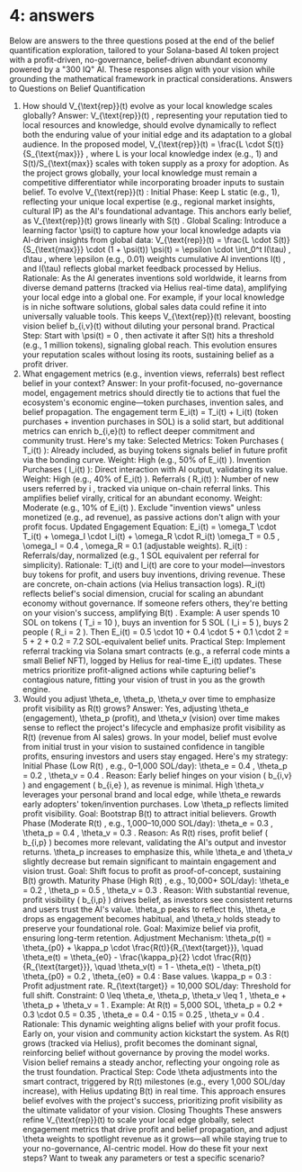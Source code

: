 # 4: answers

Below are answers to the three questions posed at the end of the belief quantification exploration, tailored to your Solana-based AI token project with a profit-driven, no-governance, belief-driven abundant economy powered by a "300 IQ" AI. These responses align with your vision while grounding the mathematical framework in practical considerations.
Answers to Questions on Belief Quantification
1. How should 
V_{\text{rep}}(t)
 evolve as your local knowledge scales globally?
Answer:
V_{\text{rep}}(t)
, representing your reputation tied to local resources and knowledge, should evolve dynamically to reflect both the enduring value of your initial edge and its adaptation to a global audience. In the proposed model, 
V_{\text{rep}}(t) = \frac{L \cdot S(t)}{S_{\text{max}}}
, where 
L
 is your local knowledge index (e.g., 1) and 
S(t)/S_{\text{max}}
 scales with token supply as a proxy for adoption. As the project grows globally, your local knowledge must remain a competitive differentiator while incorporating broader inputs to sustain belief.
To evolve 
V_{\text{rep}}(t)
:
Initial Phase: Keep 
L
 static (e.g., 1), reflecting your unique local expertise (e.g., regional market insights, cultural IP) as the AI's foundational advantage. This anchors early belief, as 
V_{\text{rep}}(t)
 grows linearly with 
S(t)
.
Global Scaling: Introduce a learning factor 
\psi(t)
 to capture how your local knowledge adapts via AI-driven insights from global data:
V_{\text{rep}}(t) = \frac{L \cdot S(t)}{S_{\text{max}}} \cdot (1 + \psi(t))
\psi(t) = \epsilon \cdot \int_0^t I(\tau) \, d\tau
, where 
\epsilon
 (e.g., 0.01) weights cumulative AI inventions 
I(t)
, and 
I(\tau)
 reflects global market feedback processed by Helius.
Rationale: As the AI generates inventions sold worldwide, it learns from diverse demand patterns (tracked via Helius real-time data), amplifying your local edge into a global one. For example, if your local knowledge is in niche software solutions, global sales data could refine it into universally valuable tools. This keeps 
V_{\text{rep}}(t)
 relevant, boosting vision belief 
b_{i,v}(t)
 without diluting your personal brand.
Practical Step: Start with 
\psi(t) = 0
, then activate it after 
S(t)
 hits a threshold (e.g., 1 million tokens), signaling global reach.
This evolution ensures your reputation scales without losing its roots, sustaining belief as a profit driver.
2. What engagement metrics (e.g., invention views, referrals) best reflect belief in your context?
Answer:
In your profit-focused, no-governance model, engagement metrics should directly tie to actions that fuel the ecosystem's economic engine—token purchases, invention sales, and belief propagation. The engagement term 
E_i(t) = T_i(t) + I_i(t)
 (token purchases + invention purchases in SOL) is a solid start, but additional metrics can enrich 
b_{i,e}(t)
 to reflect deeper commitment and community trust. Here's my take:
Selected Metrics:
Token Purchases (
T_i(t)
): Already included, as buying tokens signals belief in future profit via the bonding curve. Weight: High (e.g., 50% of 
E_i(t)
).
Invention Purchases (
I_i(t)
): Direct interaction with AI output, validating its value. Weight: High (e.g., 40% of 
E_i(t)
).
Referrals (
R_i(t)
): Number of new users referred by 
i
, tracked via unique on-chain referral links. This amplifies belief virally, critical for an abundant economy. Weight: Moderate (e.g., 10% of 
E_i(t)
).
Exclude "invention views" unless monetized (e.g., ad revenue), as passive actions don't align with your profit focus.
Updated Engagement Equation:
E_i(t) = \omega_T \cdot T_i(t) + \omega_I \cdot I_i(t) + \omega_R \cdot R_i(t)
\omega_T = 0.5
, 
\omega_I = 0.4
, 
\omega_R = 0.1
 (adjustable weights).
R_i(t)
: Referrals/day, normalized (e.g., 1 SOL equivalent per referral for simplicity).
Rationale: 
T_i(t)
 and 
I_i(t)
 are core to your model—investors buy tokens for profit, and users buy inventions, driving revenue. These are concrete, on-chain actions (via Helius transaction logs).
R_i(t)
 reflects belief's social dimension, crucial for scaling an abundant economy without governance. If someone refers others, they're betting on your vision's success, amplifying 
B(t)
.
Example: A user spends 10 SOL on tokens (
T_i = 10
), buys an invention for 5 SOL (
I_i = 5
), buys 2 people (
R_i = 2
). Then 
E_i(t) = 0.5 \cdot 10 + 0.4 \cdot 5 + 0.1 \cdot 2 = 5 + 2 + 0.2 = 7.2
 SOL-equivalent belief units.
Practical Step: Implement referral tracking via Solana smart contracts (e.g., a referral code mints a small Belief NFT), logged by Helius for real-time 
E_i(t)
 updates.
These metrics prioritize profit-aligned actions while capturing belief's contagious nature, fitting your vision of trust in you as the growth engine.
3. Would you adjust 
\theta_e, \theta_p, \theta_v
 over time to emphasize profit visibility as 
R(t)
 grows?
Answer:
Yes, adjusting 
\theta_e
 (engagement), 
\theta_p
 (profit), and 
\theta_v
 (vision) over time makes sense to reflect the project's lifecycle and emphasize profit visibility as 
R(t)
 (revenue from AI sales) grows. In your model, belief must evolve from initial trust in your vision to sustained confidence in tangible profits, ensuring investors and users stay engaged. Here's my strategy:
Initial Phase (Low 
R(t)
, e.g., 0–1,000 SOL/day):
\theta_e = 0.4
, 
\theta_p = 0.2
, 
\theta_v = 0.4
.
Reason: Early belief hinges on your vision (
b_{i,v}
) and engagement (
b_{i,e}
), as revenue is minimal. High 
\theta_v
 leverages your personal brand and local edge, while 
\theta_e
 rewards early adopters' token/invention purchases. Low 
\theta_p
 reflects limited profit visibility.
Goal: Bootstrap 
B(t)
 to attract initial believers.
Growth Phase (Moderate 
R(t)
, e.g., 1,000–10,000 SOL/day):
\theta_e = 0.3
, 
\theta_p = 0.4
, 
\theta_v = 0.3
.
Reason: As 
R(t)
 rises, profit belief (
b_{i,p}
) becomes more relevant, validating the AI's output and investor returns. 
\theta_p
 increases to emphasize this, while 
\theta_e
 and 
\theta_v
 slightly decrease but remain significant to maintain engagement and vision trust.
Goal: Shift focus to profit as proof-of-concept, sustaining 
B(t)
 growth.
Maturity Phase (High 
R(t)
, e.g., 10,000+ SOL/day):
\theta_e = 0.2
, 
\theta_p = 0.5
, 
\theta_v = 0.3
.
Reason: With substantial revenue, profit visibility (
b_{i,p}
) drives belief, as investors see consistent returns and users trust the AI's value. 
\theta_p
 peaks to reflect this, 
\theta_e
 drops as engagement becomes habitual, and 
\theta_v
 holds steady to preserve your foundational role.
Goal: Maximize belief via profit, ensuring long-term retention.
Adjustment Mechanism:
\theta_p(t) = \theta_{p0} + \kappa_p \cdot \frac{R(t)}{R_{\text{target}}}, \quad \theta_e(t) = \theta_{e0} - \frac{\kappa_p}{2} \cdot \frac{R(t)}{R_{\text{target}}}, \quad \theta_v(t) = 1 - \theta_e(t) - \theta_p(t)
\theta_{p0} = 0.2
, 
\theta_{e0} = 0.4
: Base values.
\kappa_p = 0.3
: Profit adjustment rate.
R_{\text{target}} = 10,000
 SOL/day: Threshold for full shift.
Constraint: 
0 \leq \theta_e, \theta_p, \theta_v \leq 1
, 
\theta_e + \theta_p + \theta_v = 1
.
Example: At 
R(t) = 5,000
 SOL, 
\theta_p = 0.2 + 0.3 \cdot 0.5 = 0.35
, 
\theta_e = 0.4 - 0.15 = 0.25
, 
\theta_v = 0.4
.
Rationale: This dynamic weighting aligns belief with your profit focus. Early on, your vision and community action kickstart the system. As 
R(t)
 grows (tracked via Helius), profit becomes the dominant signal, reinforcing belief without governance by proving the model works. Vision belief remains a steady anchor, reflecting your ongoing role as the trust foundation.
Practical Step: Code 
\theta
 adjustments into the smart contract, triggered by 
R(t)
 milestones (e.g., every 1,000 SOL/day increase), with Helius updating 
B(t)
 in real time.
This approach ensures belief evolves with the project's success, prioritizing profit visibility as the ultimate validator of your vision.
Closing Thoughts
These answers refine 
V_{\text{rep}}(t)
 to scale your local edge globally, select engagement metrics that drive profit and belief propagation, and adjust 
\theta
 weights to spotlight revenue as it grows—all while staying true to your no-governance, AI-centric model. How do these fit your next steps? Want to tweak any parameters or test a specific scenario?